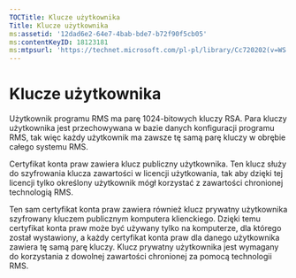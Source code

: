 ```yaml
---
TOCTitle: Klucze użytkownika
Title: Klucze użytkownika
ms:assetid: '12dad6e2-64e7-4bab-bde7-b72f90f5cb05'
ms:contentKeyID: 18123181
ms:mtpsurl: 'https://technet.microsoft.com/pl-pl/library/Cc720202(v=WS.10)'
---
```


Klucze użytkownika
==================

Użytkownik programu RMS ma parę 1024-bitowych kluczy RSA. Para kluczy użytkownika jest przechowywana w bazie danych konfiguracji programu RMS, tak więc każdy użytkownik ma zawsze tę samą parę kluczy w obrębie całego systemu RMS.

Certyfikat konta praw zawiera klucz publiczny użytkownika. Ten klucz służy do szyfrowania klucza zawartości w licencji użytkowania, tak aby dzięki tej licencji tylko określony użytkownik mógł korzystać z zawartości chronionej technologią RMS.

Ten sam certyfikat konta praw zawiera również klucz prywatny użytkownika szyfrowany kluczem publicznym komputera klienckiego. Dzięki temu certyfikat konta praw może być używany tylko na komputerze, dla którego został wystawiony, a każdy certyfikat konta praw dla danego użytkownika zawiera tę samą parę kluczy. Klucz prywatny użytkownika jest wymagany do korzystania z dowolnej zawartości chronionej za pomocą technologii RMS.
